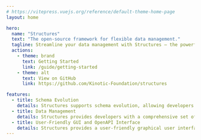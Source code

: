```yaml
---
# https://vitepress.vuejs.org/reference/default-theme-home-page
layout: home

hero:
  name: "Structures"
  text: "The open-source framework for flexible data management."
  tagline: Streamline your data management with Structures – the powerful framework for schema evolution and data manipulation.
  actions:
    - theme: brand
      text: Getting Started
      link: /guide/getting-started
    - theme: alt
      text: View on GitHub
      link: https://github.com/Kinotic-Foundation/structures

features:
  - title: Schema Evolution
    details: Structures supports schema evolution, allowing developers to modify data schemas over time without requiring significant changes to their application code. This feature simplifies the process of managing complex data structures and enables developers to evolve their data models to meet changing business requirements.
  - title: Data Management
    details: Structures provides developers with a comprehensive set of tools for managing data, including the ability to create, read, update, and delete data. This feature allows developers to easily manage complex data sets, and provides a flexible interface for data manipulation.
  - title: User-Friendly GUI and OpenAPI Interface
    details: Structures provides a user-friendly graphical user interface (GUI) for data management built with Continuum, as well as an OpenAPI interface for accessing data stored in the framework. This feature enables developers to easily interact with the data stored in Structures, and allows them to integrate Structures into their existing applications and workflows.
---
```


